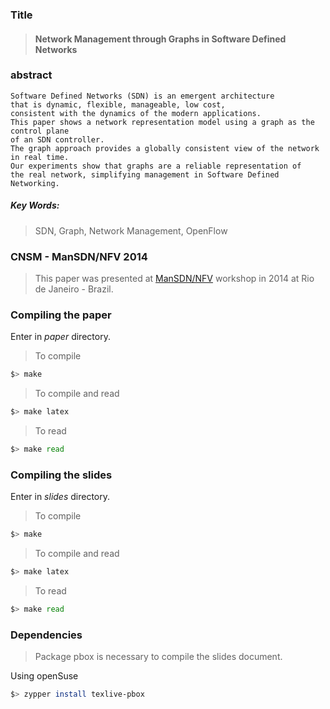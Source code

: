 ### Title

> #### Network Management through Graphs in Software Defined Networks


### abstract

    Software Defined Networks (SDN) is an emergent architecture
    that is dynamic, flexible, manageable, low cost, 
    consistent with the dynamics of the modern applications.
    This paper shows a network representation model using a graph as the control plane 
    of an SDN controller.
    The graph approach provides a globally consistent view of the network
    in real time.
    Our experiments show that graphs are a reliable representation of 
    the real network, simplifying management in Software Defined Networking.

##### Key Words:
> SDN, Graph, Network Management, OpenFlow




### CNSM - ManSDN/NFV 2014

> This paper was presented at [ManSDN/NFV](http://www.cnsm-conf.org/2014/mansdn-program-detail.html) workshop in 2014 at Rio de Janeiro - Brazil. 

### Compiling the paper

Enter in *paper* directory.

> To compile
```bash 
$> make
```

> To compile and read 
```bash 
$> make latex
```

> To read
```bash 
$> make read
```

### Compiling the slides

Enter in *slides* directory.

> To compile
```bash 
$> make
```

> To compile and read 
```bash 
$> make latex
```

> To read
```bash 
$> make read
```



### Dependencies

> Package pbox is necessary to compile the slides document. 

Using openSuse
```bash 
$> zypper install texlive-pbox
```
